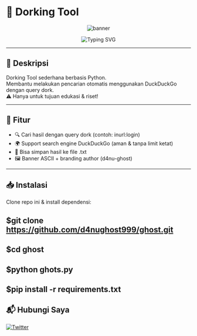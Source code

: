 #   🔎 Dorking Tool

<p align="center">
  <img src="https://capsule-render.vercel.app/api?type=waving&color=00f7ff&height=200&section=header&text=d4nughost999&fontSize=50&fontColor=000000&animation=fadeIn&fontAlignY=35" alt="banner"/>
</p>

<p align="center">
  <img src="https://readme-typing-svg.demolab.com?font=Fira+Code&weight=500&size=22&pause=1000&color=00F7FF&center=true&vCenter=true&width=435&lines=Simple+Dorking+Tool;Made+by+d4nu-ghost;For+Educational+Purposes+Only!" alt="Typing SVG" />
</p>

---

##   📌 Deskripsi
Dorking Tool sederhana berbasis Python.  
Membantu melakukan pencarian otomatis menggunakan DuckDuckGo dengan query dork.  
⚠️ Hanya untuk tujuan edukasi & riset!

---

##   🚀 Fitur
- 🔍 Cari hasil dengan query dork (contoh: inurl:login)  
- 🌍 Support search engine DuckDuckGo (aman & tanpa limit ketat)  
- 💾 Bisa simpan hasil ke file .txt  
- 🖼️ Banner ASCII + branding author (d4nu-ghost)  

---

##   📥 Instalasi

Clone repo ini & install dependensi:

$git clone https://github.com/d4nughost999/ghost.git
----
$cd ghost
----
$python ghots.py
----
$pip install -r requirements.txt
----





##   📬 Hubungi Saya
[![Twitter](https://img.shields.io/badge/Twitter-1DA1F2?style=for-the-badge&logo=twitter&logoColor=white)](https://twitter.com/anon_ghost_crypt)
